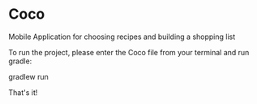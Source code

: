 # Coco
Mobile Application for choosing recipes and building a shopping list

To run the project, please enter the Coco file from your terminal and run gradle:

gradlew run

That's it!
